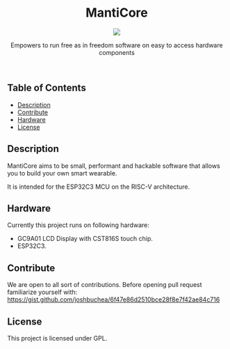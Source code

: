 <h1 align="center">
MantiCore
</h1>
<p align="center">
  <a href="https://github.com/Zaki0xFF/MantiCore/actions/workflows/rust.yml">
    <img src="https://github.com/Zaki0xFF/MantiCore/actions/workflows/rust.yml/badge.svg">
  </a>
</p>
<p align="center">
Empowers to run free as in freedom software on easy to access hardware components
</p>
<br>

## Table of Contents
- [Description](#description)
- [Contribute](#contribute)
- [Hardware](#hardware)
- [License](#license)

## Description
MantiCore aims to be small, performant and hackable software that allows you to build your own smart wearable.

It is intended for the ESP32C3 MCU on the RISC-V architecture.

## Hardware
Currently this project runs on following hardware:
+ GC9A01 LCD Display with CST816S touch chip.
+ ESP32C3.

## Contribute
We are open to all sort of contributions. Before opening pull request familiarize yourself with: https://gist.github.com/joshbuchea/6f47e86d2510bce28f8e7f42ae84c716

## License
This project is licensed under GPL.